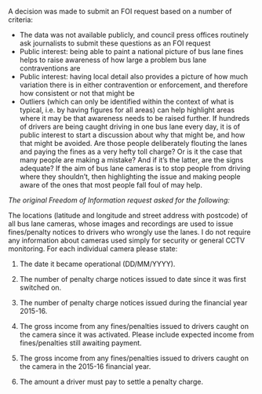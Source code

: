 A decision was made to submit an FOI request based on a number of criteria:

* The data was not available publicly, and council press offices routinely ask journalists to submit these questions as an FOI request 
* Public interest: being able to paint a national picture of bus lane fines helps to raise awareness of how large a problem bus lane contraventions are
* Public interest: having local detail also provides a picture of how much variation there is in either contravention or enforcement, and therefore how consistent or not that might be
* Outliers (which can only be identified within the context of what is typical, i.e. by having figures for all areas) can help highlight areas where it may be that awareness needs to be raised further. If hundreds of drivers are being caught driving in one bus lane every day, it is of public interest to start a discussion about why that might be, and how that might be avoided. Are those people deliberately flouting the lanes and paying the fines as a very hefty toll charge? Or is it the case that many people are making a mistake? And if it’s the latter, are the signs adequate? If the aim of bus lane cameras is to stop people from driving where they shouldn’t, then highlighting the issue and making people aware of the ones that most people fall foul of may help.

*The original Freedom of Information request asked for the following:*

The locations (latitude and longitude and street address with postcode) of all bus lane cameras, whose images and recordings are used to issue fines/penalty notices to drivers who wrongly use the lanes. I do not require any information about cameras used simply for security or general CCTV monitoring. 
For each individual camera please state: 

1. The date it became operational (DD/MM/YYYY). 

2. The number of penalty charge notices issued to date since it was first switched on. 

3. The number of penalty charge notices issued during the financial year 2015-16. 

4. The gross income from any fines/penalties issued to drivers caught on the 
camera since it was activated. Please include expected income from fines/penalties still awaiting payment. 
5. The gross income from any fines/penalties issued to drivers caught on the camera in the 2015-16 financial year. 
6. The amount a driver must pay to settle a penalty charge. 
